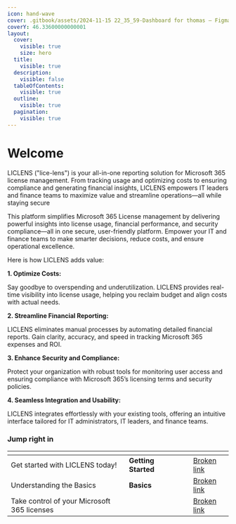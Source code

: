 ```yaml
---
icon: hand-wave
cover: .gitbook/assets/2024-11-15 22_35_59-Dashboard for thomas – Figma.png
coverY: 46.33600000000001
layout:
  cover:
    visible: true
    size: hero
  title:
    visible: true
  description:
    visible: false
  tableOfContents:
    visible: true
  outline:
    visible: true
  pagination:
    visible: true
---
```


# Welcome

LICLENS ("lice-lens") is your all-in-one reporting solution for Microsoft 365 license management. From tracking usage and optimizing costs to ensuring compliance and generating financial insights, LICLENS empowers IT leaders and finance teams to maximize value and streamline operations—all while staying secure

This platform simplifies Microsoft 365 License management by delivering powerful insights into license usage, financial performance, and security compliance—all in one secure, user-friendly platform. Empower your IT and finance teams to make smarter decisions, reduce costs, and ensure operational excellence.

Here is how LICLENS adds value:

**1. Optimize Costs:**

Say goodbye to overspending and underutilization. LICLENS provides real-time visibility into license usage, helping you reclaim budget and align costs with actual needs.

**2. Streamline Financial Reporting:**

LICLENS eliminates manual processes by automating detailed financial reports. Gain clarity, accuracy, and speed in tracking Microsoft 365 expenses and ROI.

**3. Enhance Security and Compliance:**

Protect your organization with robust tools for monitoring user access and ensuring compliance with Microsoft 365’s licensing terms and security policies.

**4. Seamless Integration and Usability:**

LICLENS integrates effortlessly with your existing tools, offering an intuitive interface tailored for IT administrators, IT leaders, and finance teams.

### Jump right in

<table data-view="cards"><thead><tr><th></th><th data-hidden></th><th data-hidden data-card-cover data-type="files"></th><th data-hidden></th><th data-hidden data-card-target data-type="content-ref"></th></tr></thead><tbody><tr><td>Get started with LICLENS today!    </td><td><strong>Getting Started</strong></td><td></td><td></td><td><a href="broken-reference">Broken link</a></td></tr><tr><td>Understanding  the Basics                                          </td><td><strong>Basics</strong></td><td></td><td></td><td><a href="broken-reference">Broken link</a></td></tr><tr><td>Take control of your Microsoft 365 licenses</td><td> </td><td></td><td></td><td><a href="broken-reference">Broken link</a></td></tr></tbody></table>
